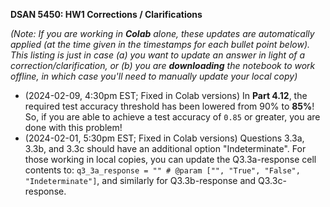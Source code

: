 **DSAN 5450: HW1 Corrections / Clarifications**

*(Note: If you are working in **Colab** alone, these updates are automatically applied (at the time given in the timestamps for each bullet point below). This listing is just in case (a) you want to update an answer in light of a correction/clarification, or (b) you are **downloading** the notebook to work offline, in which case you'll need to manually update your local copy)*

* (2024-02-09, 4:30pm EST; Fixed in Colab versions) In **Part 4.12**, the required test accuracy threshold has been lowered from 90% to **85%**! So, if you are able to achieve a test accuracy of `0.85` or greater, you are done with this problem!
* (2024-02-01, 5:30pm EST; Fixed in Colab versions) Questions 3.3a, 3.3b, and 3.3c should have an additional option "Indeterminate". For those working in local copies, you can update the Q3.3a-response cell contents to: `q3_3a_response = "" # @param ["", "True", "False", "Indeterminate"]`, and similarly for Q3.3b-response and Q3.3c-response.
